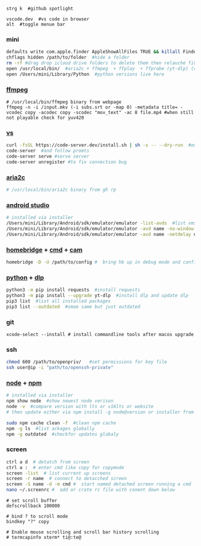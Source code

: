 ```
strg k  #github spotlight
```

```
vscode.dev  #vs code in browser
alt  #toggle menue bar
```

### mini
```bash
defaults write com.apple.finder AppleShowAllFiles TRUE && killall Finder  #show hidden files in finder
chflags hidden /path/to/folder  #hide a folder
rm -rf #drag drop icloud drive folders to delete them then relauche finder
open /usr/local/bin/  #aria2c + ffmpeg  + ffplay  + ffprobe (yt-dlp) (code-server) binaries here
open /Users/mini/Library/Python  #python versions live here
```

### [ffmpeg](https://www.ffmpeg.org/download.html)
```
# /usr/local/bin/ffmpeg binary from webpage
ffmpeg -n -i /input.mkv (-i subs.srt or -map 0) -metadata title= -vcodec copy -acodec copy -scodec "mov_text" -ac 8 file.mp4 #when still not playable check for yuv420
```

### [vs](https://github.com/coder/code-server)
```sh
curl -fsSL https://code-server.dev/install.sh | sh -s -- --dry-run  #omit dry run to install
code-server  #and follow promts
code-server serve #serve server
code-server unregister #to fix connection bug
```

### [aria2c](https://github.com/aria2/aria2)
```sh
# /usr/local/bin/aria2c binary from gh rp
```

### [android studio](https://developer.android.com/studio)
```bash
# installed via installer
/Users/mini/Library/Android/sdk/emulator/emulator -list-avds  #list vms
/Users/mini/Library/Android/sdk/emulator/emulator -avd name -no-window  #run vm headless
/Users/mini/Library/Android/sdk/emulator/emulator -avd name -netdelay none -netspeed full  #und mehr
```

### [homebridge](https://github.com/homebridge/homebridge) + [cmd](https://github.com/ztalbot2000/homebridge-cmd4) + [cam](https://github.com/Sunoo/homebridge-camera-ffmpeg)
```sh
homebridge -D -U /path/to/config #  bring hb up in debug mode and config path
```

### [python](https://pypi.org/project/requests/) + [dlp](https://github.com/yt-dlp/yt-dlp)
```bash
python3 -m pip install requests  #install requests
python3 -m pip install --upgrade yt-dlp  #install dlp and update dlp
pip3 list  #list all installed packages
pip3 list --outdated  #smae same but just outdated
```

### git
```
xcode-select --install # install commandline tools after macos upgrade
```

### ssh
```bash
chmod 600 /path/to/openpriv/   #set permissions for key file
ssh user@ip -i "path/to/openssh-private"
```

### [node](https://nodejs.org/) + [npm](https://docs.npmjs.com/)
```bash
# installed via installer
npm show node  #show newest node verison
node -v  #compare version with lts or v16lts or website
# then update either via npm install -g node@version or installer from nodejs.org
```
```bash
sudo npm cache clean -f  #clean npm cache
npm -g ls  #list ackages globally
npm -g outdated  #checkfor updates globaly
``` 

### screen
```sh
ctrl a d  # detatch from screen
ctrl a :  # enter cmd like copy for copymode
screen -list  # list current up screens
screen -r name  # connect to detacched screen
screen -S name -d -m cmd #  start named detached screen running a cmd
nano ~/.screenrc #  add or crate rc file with conent down below
```
```
# set scroll buffer
defscrollback 100000

# bind ? to scroll mode
bindkey "?" copy

# Enable mouse scrolling and scroll bar history scrolling
# termcapinfo xterm* ti@:te@
```
